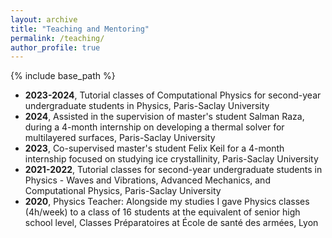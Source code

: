 ```yaml
---
layout: archive
title: "Teaching and Mentoring"
permalink: /teaching/
author_profile: true
---
```


{% include base_path %}

* **2023-2024**, Tutorial classes of Computational Physics for second-year undergraduate students in Physics, Paris-Saclay University 
* **2024**, Assisted in the supervision of master's student Salman Raza, during a 4-month internship on developing a thermal solver for multilayered surfaces, Paris-Saclay University
* **2023**, Co-supervised master's student Felix Keil for a 4-month internship focused on studying ice crystallinity, Paris-Saclay University
* **2021-2022**, Tutorial classes for second-year undergraduate students in Physics - Waves and Vibrations, Advanced Mechanics, and Computational Physics, Paris-Saclay University 
* **2020**, Physics Teacher: Alongside my studies I gave Physics classes (4h/week) to a class of 16 students at the equivalent of senior high school level, Classes Préparatoires at École de santé des armées, Lyon
